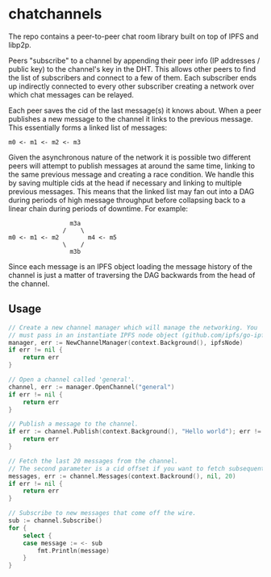 chatchannels
====
The repo contains a peer-to-peer chat room library built on top of IPFS and libp2p. 

Peers "subscribe" to a channel by appending their peer info (IP addresses / public key) to the channel's 
key in the DHT. This allows other peers to find the list of subscribers and connect to a few of them. 
Each subscriber ends up indirectly connected to every other subscriber creating a network over which
chat messages can be relayed. 

Each peer saves the cid of the last message(s) it knows about. When a peer publishes a new message
to the channel it links to the previous message. This essentially forms a linked list of messages:

```
m0 <- m1 <- m2 <- m3
```

Given the asynchronous nature of the network it is possible two different peers will attempt to publish messages
at around the same time, linking to the same previous message and creating a race condition. We handle this by saving
multiple cids at the head if necessary and linking to multiple previous messages. This means that the linked list may 
fan out into a DAG during periods of high message throughput before collapsing back to a linear chain during periods of
downtime. For example:

```
                 m3a
               /    \
m0 <- m1 <- m2        m4 <- m5
               \    /
                 m3b 
```

Since each message is an IPFS object loading the message history of the channel is just a matter of traversing the DAG backwards from the head of the channel.

## Usage

```go
// Create a new channel manager which will manage the networking. You 
// must pass in an instantiate IPFS node object (github.com/ipfs/go-ipfs/core.(IpfsNode)).
manager, err := NewChannelManager(context.Background(), ipfsNode)
if err != nil {
	return err
}

// Open a channel called 'general'.
channel, err := manager.OpenChannel("general")
if err != nil {
	return err
}

// Publish a message to the channel.
if err := channel.Publish(context.Background(), "Hello world"); err != nil {
	return err
}

// Fetch the last 20 messages from the channel.
// The second parameter is a cid offset if you want to fetch subsequent batches.
messages, err := channel.Messages(context.Backround(), nil, 20)
if err != nil {
	return err
}

// Subscribe to new messages that come off the wire.
sub := channel.Subscribe()
for {
	select {
	case message := <- sub
	    fmt.Println(message)
	}
}
```
